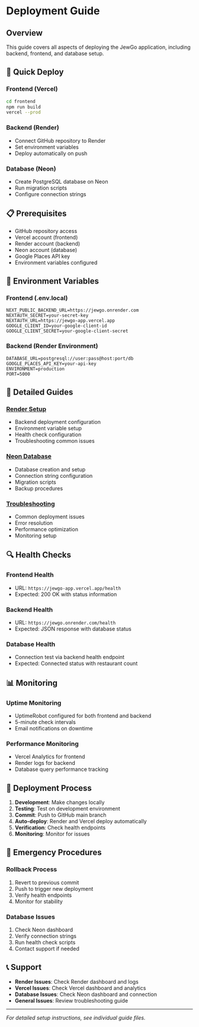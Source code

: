 # Deployment Guide

## Overview

This guide covers all aspects of deploying the JewGo application, including backend, frontend, and database setup.

## 🚀 Quick Deploy

### Frontend (Vercel)
```bash
cd frontend
npm run build
vercel --prod
```

### Backend (Render)
- Connect GitHub repository to Render
- Set environment variables
- Deploy automatically on push

### Database (Neon)
- Create PostgreSQL database on Neon
- Run migration scripts
- Configure connection strings

## 📋 Prerequisites

- GitHub repository access
- Vercel account (frontend)
- Render account (backend)
- Neon account (database)
- Google Places API key
- Environment variables configured

## 🔧 Environment Variables

### Frontend (.env.local)
```env
NEXT_PUBLIC_BACKEND_URL=https://jewgo.onrender.com
NEXTAUTH_SECRET=your-secret-key
NEXTAUTH_URL=https://jewgo-app.vercel.app
GOOGLE_CLIENT_ID=your-google-client-id
GOOGLE_CLIENT_SECRET=your-google-client-secret
```

### Backend (Render Environment)
```env
DATABASE_URL=postgresql://user:pass@host:port/db
GOOGLE_PLACES_API_KEY=your-api-key
ENVIRONMENT=production
PORT=5000
```

## 📁 Detailed Guides

### [Render Setup](./render-setup.md)
- Backend deployment configuration
- Environment variable setup
- Health check configuration
- Troubleshooting common issues

### [Neon Database](./neon-setup.md)
- Database creation and setup
- Connection string configuration
- Migration scripts
- Backup procedures

### [Troubleshooting](./troubleshooting.md)
- Common deployment issues
- Error resolution
- Performance optimization
- Monitoring setup

## 🔍 Health Checks

### Frontend Health
- URL: `https://jewgo-app.vercel.app/health`
- Expected: 200 OK with status information

### Backend Health
- URL: `https://jewgo.onrender.com/health`
- Expected: JSON response with database status

### Database Health
- Connection test via backend health endpoint
- Expected: Connected status with restaurant count

## 📊 Monitoring

### Uptime Monitoring
- UptimeRobot configured for both frontend and backend
- 5-minute check intervals
- Email notifications on downtime

### Performance Monitoring
- Vercel Analytics for frontend
- Render logs for backend
- Database query performance tracking

## 🔄 Deployment Process

1. **Development**: Make changes locally
2. **Testing**: Test on development environment
3. **Commit**: Push to GitHub main branch
4. **Auto-deploy**: Render and Vercel deploy automatically
5. **Verification**: Check health endpoints
6. **Monitoring**: Monitor for issues

## 🚨 Emergency Procedures

### Rollback Process
1. Revert to previous commit
2. Push to trigger new deployment
3. Verify health endpoints
4. Monitor for stability

### Database Issues
1. Check Neon dashboard
2. Verify connection strings
3. Run health check scripts
4. Contact support if needed

## 📞 Support

- **Render Issues**: Check Render dashboard and logs
- **Vercel Issues**: Check Vercel dashboard and analytics
- **Database Issues**: Check Neon dashboard and connection
- **General Issues**: Review troubleshooting guide

---

*For detailed setup instructions, see individual guide files.* 